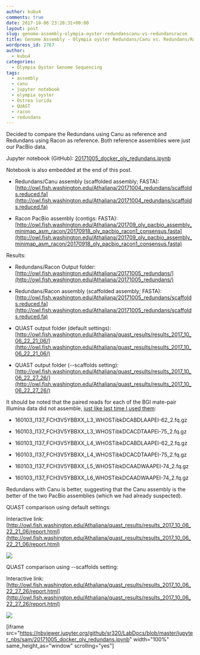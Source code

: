 ```yaml
---
author: kubu4
comments: true
date: 2017-10-06 23:28:31+00:00
layout: post
slug: genome-assembly-olympia-oyster-redundanscanu-vs-redundansracon
title: Genome Assembly - Olympia oyster Redundans/Canu vs. Redundans/Racon
wordpress_id: 2767
author:
  - kubu4
categories:
  - Olympia Oyster Genome Sequencing
tags:
  - assembly
  - canu
  - jupyter notebook
  - olympia oyster
  - Ostrea lurida
  - QUAST
  - racon
  - redundans
---
```


Decided to compare the Redundans using Canu as reference and Redundans using Racon as reference. Both reference assemblies were just our PacBio data.

Jupyter notebook (GitHub): [20171005_docker_oly_redundans.ipynb](https://github.com/sr320/LabDocs/blob/master/jupyter_nbs/sam/20171005_docker_oly_redundans.ipynb)

Notebook is also embedded at the end of this post.





  * Redundans/Canu assembly (scaffolded assembly; FASTA): [http://owl.fish.washington.edu/Athaliana/20171004_redundans/scaffolds.reduced.fa](http://owl.fish.washington.edu/Athaliana/20171004_redundans/scaffolds.reduced.fa)



  * Racon PacBio assembly (contigs: FASTA): [http://owl.fish.washington.edu/Athaliana/201709_oly_pacbio_assembly_minimap_asm_racon/20170918_oly_pacbio_racon1_consensus.fasta](http://owl.fish.washington.edu/Athaliana/201709_oly_pacbio_assembly_minimap_asm_racon/20170918_oly_pacbio_racon1_consensus.fasta)






Results:





  * Redundans/Racon Output folder: [http://owl.fish.washington.edu/Athaliana/20171005_redundans/](http://owl.fish.washington.edu/Athaliana/20171005_redundans/)



  * Redundans/Racon assembly (scaffolded assembly; FASTA): [http://owl.fish.washington.edu/Athaliana/20171005_redundans/scaffolds.reduced.fa](http://owl.fish.washington.edu/Athaliana/20171005_redundans/scaffolds.reduced.fa)



  * QUAST output folder (default settings): [http://owl.fish.washington.edu/Athaliana/quast_results/results_2017_10_06_22_21_06/](http://owl.fish.washington.edu/Athaliana/quast_results/results_2017_10_06_22_21_06/)



  * QUAST output folder (--scaffolds setting): [http://owl.fish.washington.edu/Athaliana/quast_results/results_2017_10_06_22_27_26/](http://owl.fish.washington.edu/Athaliana/quast_results/results_2017_10_06_22_27_26/)






It should be noted that the paired reads for each of the BGI mate-pair Illumina data did not assemble, [just like last time I used them](http://onsnetwork.org/kubu4/2017/10/05/genome-assembly-olympia-oyster-redundans-with-illumina-pacbio/):





  * 160103_I137_FCH3V5YBBXX_L3_WHOSTibkDCABDLAAPEI-62_2.fq.gz


  * 160103_I137_FCH3V5YBBXX_L3_WHOSTibkDCACDTAAPEI-75_2.fq.gz


  * 160103_I137_FCH3V5YBBXX_L4_WHOSTibkDCABDLAAPEI-62_2.fq.gz


  * 160103_I137_FCH3V5YBBXX_L4_WHOSTibkDCACDTAAPEI-75_2.fq.gz


  * 160103_I137_FCH3V5YBBXX_L5_WHOSTibkDCAADWAAPEI-74_2.fq.gz


  * 160103_I137_FCH3V5YBBXX_L6_WHOSTibkDCAADWAAPEI-74_2.fq.gz



Redundans with Canu is better, suggesting that the Canu assembly is the better of the two PacBio assemblies (which we had already suspected).

QUAST comparison using default settings:

Interactive link:[http://owl.fish.washington.edu/Athaliana/quast_results/results_2017_10_06_22_21_06/report.html](http://owl.fish.washington.edu/Athaliana/quast_results/results_2017_10_06_22_21_06/report.html)

[![](http://owl.fish.washington.edu/Athaliana/20171005_%20quast_redundans_01.png)](http://owl.fish.washington.edu/Athaliana/20171005_%20quast_redundans_01.png)

QUAST comparison using --scaffolds setting:

Interactive link: [http://owl.fish.washington.edu/Athaliana/quast_results/results_2017_10_06_22_27_26/report.html](http://owl.fish.washington.edu/Athaliana/quast_results/results_2017_10_06_22_27_26/report.html)

[![](http://owl.fish.washington.edu/Athaliana/20171005_%20quast_redundans_02.png)](http://owl.fish.washington.edu/Athaliana/20171005_%20quast_redundans_02.png)

[iframe src="https://nbviewer.jupyter.org/github/sr320/LabDocs/blob/master/jupyter_nbs/sam/20171005_docker_oly_redundans.ipynb" width="100%" same_height_as="window" scrolling="yes"]
